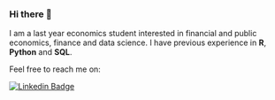 ### Hi there 👋

I am a last year economics student interested in financial and public economics, finance and data science. 
I have previous experience in **R**, **Python** and **SQL**. 

Feel free to reach me on: 

 [![Linkedin Badge](https://img.shields.io/badge/LinkedIn-blue?style=for-the-badge&logo=linkedin&logoColor=white)](https://www.linkedin.com/in/svenglinz/)
 
<!--
**svensglinz/svensglinz** is a ✨ _special_ ✨ repository because its `README.md` (this file) appears on your GitHub profile.

Here are some ideas to get you started:

- 🔭 I’m currently working on ...
- 🌱 I’m currently learning ...
- 👯 I’m looking to collaborate on ...
- 🤔 I’m looking for help with ...
- 💬 Ask me about ...
- 📫 How to reach me: ...
- 😄 Pronouns: ...
- ⚡ Fun fact: ...
-->
